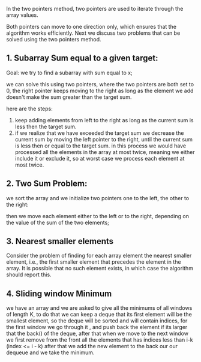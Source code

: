 In the two pointers method, two pointers are used to iterate through the array
values.

Both pointers can move to one direction only, which ensures that the algorithm works efficiently. Next we discuss two problems that can be solved
using the two pointers method.

## 1. Subarray Sum equal to a given target:

Goal: we try to find a subarray with sum equal to x;

we can solve this using two pointers, where the two pointers are both set to 0, the right pointer keeps moving to the right as long as the element we add doesn't make the sum greater than the target sum.

here are the steps:
1. keep adding elements from left to the right as long as the current sum is less then the target sum.
2. if we realize that we have exceeded the target sum we decrease the current sum by moving the left pointer to the right, until the current sum is less then or equal to the target sum.
in this process we would have processed all the elements in the array at most twice, meaning we either include it or exclude it, so at worst case we process each element at most twice.

## 2. Two Sum Problem:
we sort the array and we initialize two pointers one to the left, the other to the right:

then we move each element either to the left or to the right, depending on the value of the sum of the two elements;

## 3. Nearest smaller elements
Consider the problem of finding for each array element the nearest smaller element, i.e., the first smaller element that precedes the element in the array. It is possible that no such element exists, in which case the algorithm should report this.


## 4. Sliding window Minimum

we have an array and we are asked to give all the minimums of all windows of length K,
to do that we can keep a deque that its first element will be the smallest element, so the deque will be sorted and will contain indices, for the first window we go through it , and push back the element if its larger that the back() of the deque, 
after that when we move to the next window we first remove from the front all the elements that has indices less than i-k (index <= i - k)
after that we add the new element to the back our our dequeue and we take the minimum.

